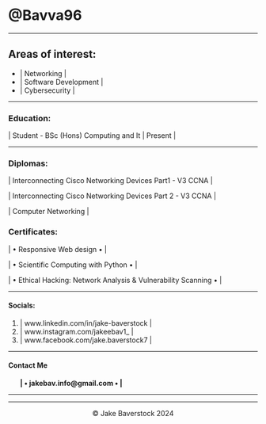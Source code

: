 <!DOCTYPE html>
<html lang="en">
 <head>
   <meta charset="UTF-8">
   <link rel="stylesheet" href="C:\Users\jakeb\OneDrive\Desktop\HTML\New folder\Stylesheet.Github.CSS">
 </head>
<body>
    <wrapper>
<h1>@Bavva96</h1>
<hr>
<section>
<h2>Areas of interest:</h2>
<ul>
<li>| Networking |</li>
<li>| Software Development |</li>
<li>| Cybersecurity |</li>
</ul>
</section>


<hr>
<section>    
<h3>Education:</h3>
<p>| Student - BSc (Hons) Computing and It | Present |</p>
<hr>
<h3>Diplomas:</h3>
<p>| Interconnecting Cisco Networking Devices Part1 - V3 CCNA |</p>
<p> | Interconnecting Cisco Networking Devices Part 2 - V3 CCNA | </p>
<p> | Computer Networking | </p>
<h3>Certificates:</h3>
<p> | • Responsive Web design • | </p>
<p> | • Scientific Computing with Python • |</p>
<p> | • Ethical Hacking: Network Analysis & Vulnerability Scanning • | </p>

</section>


<hr>
<section>
<h4>Socials:</h4>
<ol>
<li>| www.linkedin.com/in/jake-baverstock |</li>
<li>| www.instagram.com/jakeebav1_ |</li>
<li>| www.facebook.com/jake.baverstock7 |</li>
</ol>
<hr>
<h4>Contact Me</h4>
<ul>
<p><b>| • jakebav.info@gmail.com • | </b></p>
</ul>
<hr>
</section>

<hr>
<footer>
<div style="text-align: center;"><p>© Jake Baverstock 2024 </p></div>
</footer>
</wrapper>
</body>
</html>
